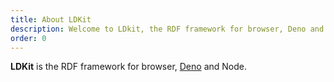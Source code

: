 ```yaml
---
title: About LDKit
description: Welcome to LDkit, the RDF framework for browser, Deno and Node.
order: 0
---
```


**LDKit** is the RDF framework for browser, [Deno](https://deno.land/) and Node.
